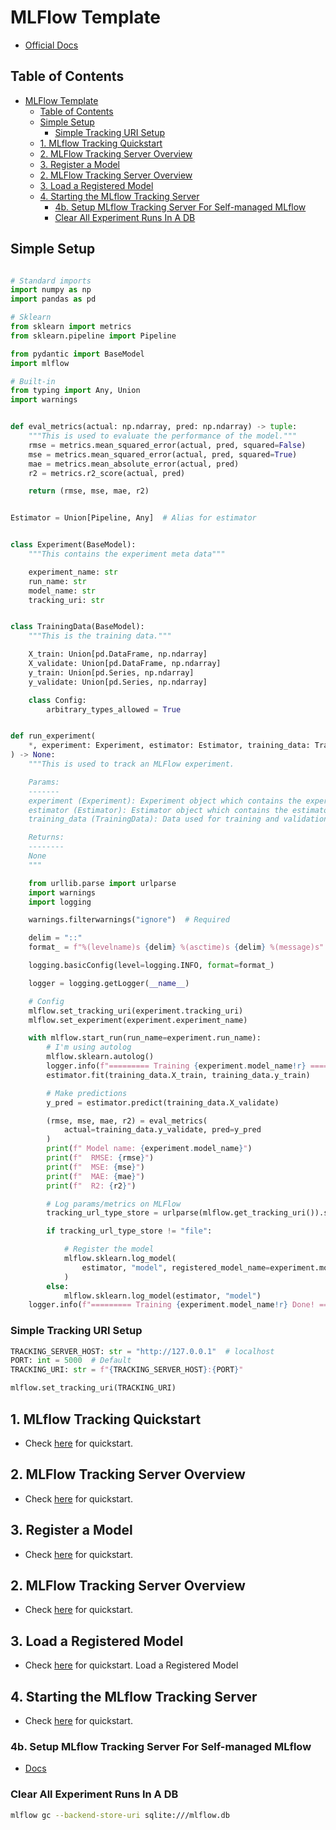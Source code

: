 # MLFlow Template

- [Official Docs](https://www.mlflow.org/docs/latest/index.html)

## Table of Contents

- [MLFlow Template](#mlflow-template)
  - [Table of Contents](#table-of-contents)
  - [Simple Setup](#simple-setup)
    - [Simple Tracking URI Setup](#simple-tracking-uri-setup)
  - [1. MLflow Tracking Quickstart](#1-mlflow-tracking-quickstart)
  - [2. MLFlow Tracking Server Overview](#2-mlflow-tracking-server-overview)
  - [3. Register a Model](#3-register-a-model)
  - [2. MLFlow Tracking Server Overview](#2-mlflow-tracking-server-overview-1)
  - [3. Load a Registered Model](#3-load-a-registered-model)
  - [4. Starting the MLflow Tracking Server](#4-starting-the-mlflow-tracking-server)
    - [4b. Setup MLflow Tracking Server For Self-managed MLflow](#4b-setup-mlflow-tracking-server-for-self-managed-mlflow)
    - [Clear All Experiment Runs In A DB](#clear-all-experiment-runs-in-a-db)

## Simple Setup

```py

# Standard imports
import numpy as np
import pandas as pd

# Sklearn
from sklearn import metrics
from sklearn.pipeline import Pipeline

from pydantic import BaseModel
import mlflow

# Built-in
from typing import Any, Union
import warnings


def eval_metrics(actual: np.ndarray, pred: np.ndarray) -> tuple:
    """This is used to evaluate the performance of the model."""
    rmse = metrics.mean_squared_error(actual, pred, squared=False)
    mse = metrics.mean_squared_error(actual, pred, squared=True)
    mae = metrics.mean_absolute_error(actual, pred)
    r2 = metrics.r2_score(actual, pred)

    return (rmse, mse, mae, r2)


Estimator = Union[Pipeline, Any]  # Alias for estimator


class Experiment(BaseModel):
    """This contains the experiment meta data"""

    experiment_name: str
    run_name: str
    model_name: str
    tracking_uri: str


class TrainingData(BaseModel):
    """This is the training data."""

    X_train: Union[pd.DataFrame, np.ndarray]
    X_validate: Union[pd.DataFrame, np.ndarray]
    y_train: Union[pd.Series, np.ndarray]
    y_validate: Union[pd.Series, np.ndarray]

    class Config:
        arbitrary_types_allowed = True


def run_experiment(
    *, experiment: Experiment, estimator: Estimator, training_data: TrainingData
) -> None:
    """This is used to track an MLFlow experiment.

    Params:
    -------
    experiment (Experiment): Experiment object which contains the experiment meta data.
    estimator (Estimator): Estimator object which contains the estimator meta data.
    training_data (TrainingData): Data used for training and validation.

    Returns:
    --------
    None
    """

    from urllib.parse import urlparse
    import warnings
    import logging

    warnings.filterwarnings("ignore")  # Required

    delim = "::"
    format_ = f"%(levelname)s {delim} %(asctime)s {delim} %(message)s"

    logging.basicConfig(level=logging.INFO, format=format_)

    logger = logging.getLogger(__name__)

    # Config
    mlflow.set_tracking_uri(experiment.tracking_uri)
    mlflow.set_experiment(experiment.experiment_name)

    with mlflow.start_run(run_name=experiment.run_name):
        # I'm using autolog
        mlflow.sklearn.autolog()
        logger.info(f"========= Training {experiment.model_name!r} =========")
        estimator.fit(training_data.X_train, training_data.y_train)

        # Make predictions
        y_pred = estimator.predict(training_data.X_validate)

        (rmse, mse, mae, r2) = eval_metrics(
            actual=training_data.y_validate, pred=y_pred
        )
        print(f" Model name: {experiment.model_name}")
        print(f"  RMSE: {rmse}")
        print(f"  MSE: {mse}")
        print(f"  MAE: {mae}")
        print(f"  R2: {r2}")

        # Log params/metrics on MLFlow
        tracking_url_type_store = urlparse(mlflow.get_tracking_uri()).scheme

        if tracking_url_type_store != "file":

            # Register the model
            mlflow.sklearn.log_model(
                estimator, "model", registered_model_name=experiment.model_name
            )
        else:
            mlflow.sklearn.log_model(estimator, "model")
    logger.info(f"========= Training {experiment.model_name!r} Done! =========")

```

### Simple Tracking URI Setup

```py
TRACKING_SERVER_HOST: str = "http://127.0.0.1"  # localhost
PORT: int = 5000  # Default
TRACKING_URI: str = f"{TRACKING_SERVER_HOST}:{PORT}"

mlflow.set_tracking_uri(TRACKING_URI)
```

## 1. MLflow Tracking Quickstart

- Check [here](https://www.mlflow.org/docs/latest/getting-started/intro-quickstart/index.html) for quickstart.

## 2. MLFlow Tracking Server Overview

- Check [here](https://www.mlflow.org/docs/latest/getting-started/tracking-server-overview/index.html) for quickstart.

## 3. Register a Model

- Check [here](https://www.mlflow.org/docs/latest/getting-started/tracking-server-overview/index.html) for quickstart.

## 2. MLFlow Tracking Server Overview

- Check [here](https://www.mlflow.org/docs/latest/getting-started/tracking-server-overview/index.html) for quickstart.

## 3. Load a Registered Model

- Check [here](https://www.mlflow.org/docs/latest/getting-started/registering-first-model/step3-load-model.html) for quickstart.
Load a Registered Model

## 4. Starting the MLflow Tracking Server

- Check [here](https://www.mlflow.org/docs/latest/getting-started/logging-first-model/step1-tracking-server.html) for quickstart.

### 4b. Setup MLflow Tracking Server For Self-managed MLflow

- [Docs](https://www.mlflow.org/docs/latest/getting-started/logging-first-model/step1-tracking-server.html)

### Clear All Experiment Runs In A DB

```sh
mlflow gc --backend-store-uri sqlite:///mlflow.db
```
